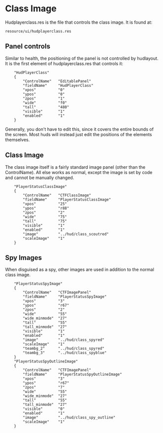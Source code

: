 # Class Image

Hudplayerclass.res is the file that controls the class image. It is found at:
```
resource/ui/hudplayerclass.res
```

## Panel controls

Similar to health, the positioning of the panel is not controlled by hudlayout. It is the first element of hudplayerclass.res that controls it:
```
	"HudPlayerClass"
	{
		"ControlName"	"EditablePanel"
		"fieldName"		"HudPlayerClass"
		"xpos"			"0"
		"ypos"			"0"
		"zpos"			"1"
		"wide"			"f0"
		"tall"			"480"
		"visible"		"1"
		"enabled"		"1"		
	}
```

Generally, you don't have to edit this, since it covers the entire bounds of the screen. Most huds will instead just edit the positions of the elements themselves.

## Class Image

The class image itself is a fairly standard image panel (other than the ControlName). All else works as normal, except the image is set by code and cannot be manually changed.

```
	"PlayerStatusClassImage"
	{
		"ControlName"	"CTFClassImage"
		"fieldName"		"PlayerStatusClassImage"
		"xpos"			"25"
		"ypos"			"r88"
		"zpos"			"2"
		"wide"			"75"
		"tall"			"75"
		"visible"		"1"
		"enabled"		"1"
		"image"			"../hud/class_scoutred"
		"scaleImage"	"1"	
	}
```

## Spy Images

When disguised as a spy, other images are used in addition to the normal class image.

```
	"PlayerStatusSpyImage"
	{
		"ControlName"	"CTFImagePanel"
		"fieldName"		"PlayerStatusSpyImage"
		"xpos"			"3"
		"ypos"			"r67"
		"zpos"			"2"
		"wide"			"55"
		"wide_minmode"	"27"
		"tall"			"55"
		"tall_minmode"	"27"
		"visible"		"1"
		"enabled"		"1"
		"image"			"../hud/class_spyred"
		"scaleImage"	"1"	
		"teambg_2"		"../hud/class_spyred"
		"teambg_3"		"../hud/class_spyblue"			
	}	
	"PlayerStatusSpyOutlineImage"
	{
		"ControlName"	"CTFImagePanel"
		"fieldName"		"PlayerStatusSpyOutlineImage"
		"xpos"			"3"
		"ypos"			"r67"
		"zpos"			"7"
		"wide"			"55"
		"wide_minmode"	"27"
		"tall"			"55"
		"tall_minmode"	"27"
		"visible"		"0"
		"enabled"		"1"
		"image"			"../hud/class_spy_outline"
		"scaleImage"	"1"	
	}
```
